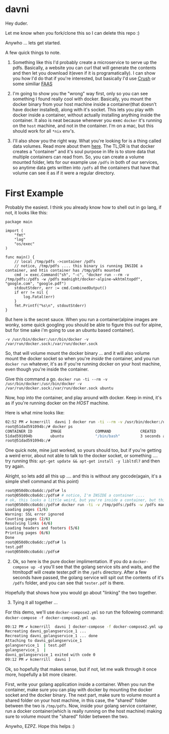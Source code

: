 # davni

Hey duder. 

Let me know when you fork/clone this so I can delete this repo :)

Anywho ... lets get started. 

A few quick things to note. 

1. Something like this I'd probably create a microservice to serve up the pdfs. Basically, a website you can curl that will generate the contents and then let you download it(even if it is programatically). I can show you how I'd do that if you're interested, but basically I'd use [Crush](https://github.com/kcmerrill/crush) or some similiar [FAAS](https://github.com/search?utf8=%E2%9C%93&q=faas&type=)


2. I'm going to show you the "wrong" way first, only so you can see something I found really cool with docker. Basically, you mount the docker binary from your host machine inside a container(that doesn't have docker installed), along with it's socket. This lets you play with docker inside a container, without actually installing anything inside the container. It also is neat because whenever you exec `docker` it's running on the `host` machine, and not in the container. I'm on a mac, but this should work for all `*nix` env's. 

3. I'll also show you the right way. What you're looking for is a thing called data volumes. Read more about them [here](https://docs.docker.com/engine/admin/volumes/volumes/#create-and-manage-volumes). The TL;DR is that docker creates a "container" and it's soul purpose in life is to store data that multiple containers can read from. So, you can create a volume mounted folder, lets for our example use `/pdfs` in both of our services, so anytime data gets written into `/pdfs` all the containers that have that volume can see it as if it were a regular directory. 

# First Example

Probably the easiest. I think you already know how to shell out in go lang, if not, it looks like this:

```golang
package main

import (
	"fmt"
	"log"
	"os/exec"
)

func main() {
    // local /tmp/pdfs ->container /pdfs
    // notice, /tmp/pdfs .... this binary is running INSIDE a container, and htis container has /tmp/pdfs mounted
	cmd := exec.Command("sh", "-c", "docker run --rm -v /tmp/pdfs:/pdfs -w /pdfs madnight/docker-alpine-wkhtmltopdf", "google.com", "google.pdf")
	stdoutStderr, err := cmd.CombinedOutput()
	if err != nil {
		log.Fatal(err)
	}
	fmt.Printf("%s\n", stdoutStderr)
}
```

But here is the secret sauce. When you run a container(alpine images are wonky, some quick googling you should be able to figure this out for alpine, but for time sake i'm going to use an ubuntu based container).

```-v /usr/bin/docker:/usr/bin/docker -v /var/run/docker.sock:/var/run/docker.sock```

So, that will volume mount the docker binary ... and it will also volume mount the docker socket so when you're _inside_ the container, and you run `docker run` whatever, it's as if you're running docker on your host machine, even though you're inside the container. 

Give this command a go. 
```docker run -ti --rm -v /usr/bin/docker:/usr/bin/docker -v /var/run/docker.sock:/var/run/docker.sock ubuntu```

Now, hop into the container, and play around with docker. Keep in mind, it's as if you're running docker on the _HOST_ machine. 

Here is what mine looks like:

```sh
02:52 PM ✔ kcmerrill  davni ] docker run -ti --rm -v /usr/bin/docker:/usr/bin/docker -v /var/run/docker.sock:/var/run/docker.sock ubuntu
root@51dad591094b:/# docker ps
CONTAINER ID        IMAGE               COMMAND             CREATED             STATUS              PORTS               NAMES
51dad591094b        ubuntu              "/bin/bash"         3 seconds ago       Up 3 seconds                            hopeful_lichterman
root@51dad591094b:/#
```

One quick note, mine just worked, so yours should too, but if you're getting a weird error, about not able to talk to the docker socket, or something .... try running this: `apt-get update && apt-get install -y libltdl7` and then try again.

Alright, so lets add all this up .... and this is without any gocode(again, it's a simple shell command at this point)

```sh
root@050d0cc0a6dc:/pdfs# ls
root@050d0cc0a6dc:/pdfs# # notice, I'm INSIDE a container .... 
# ok, this looks a little weird, but you're inside a container, but this command gets run ON THE HOST, hence the /tmp/pdf 
root@050d0cc0a6dc:/pdfs# docker run -ti -v /tmp/pdfs:/pdfs -w /pdfs madnight/docker-alpine-wkhtmltopdf google.com test.pdf
Loading pages (1/6)
Warning: SSL error ignored
Counting pages (2/6)
Resolving links (4/6)
Loading headers and footers (5/6)
Printing pages (6/6)
Done
root@050d0cc0a6dc:/pdfs# ls
test.pdf
root@050d0cc0a6dc:/pdfs#
```

2. Ok, so here is the pure docker implimentation. If you do a `docker-compose up -d` you'll see that the golang service sits and waits, and the htmltopdf will create tester.pdf in the `/pdfs` directory. After a few seconds have passed, the golang service will spit out the contents of it's `/pdfs` folder, and you can see that `tester.pdf` is there. 

Hopefully that shows how you would go about "linking" the two together. 

3. Tying it all together ... 

For this demo, we'll use `docker-compose2.yml` so run the following command: `docker-compose -f docker-compose2.yml up`.

```sh
09:12 PM ✔ kcmerrill  davni ] docker-compose -f docker-compose2.yml up
Recreating davni_golangservice_1 ...
Recreating davni_golangservice_1 ... done
Attaching to davni_golangservice_1
golangservice_1  | test.pdf
golangservice_1  |
davni_golangservice_1 exited with code 0
09:12 PM ✔ kcmerrill  davni ]
```

Ok, so hopefully that makes sense, but if not, let me walk through it once more, hopefully a bit more clearer.

First, write your golang application inside a container. When you run the container, make sure you can play with docker by mounting the docker socket and the docker binary. The next part, make sure to volume mount a shared folder on your host machine, in this case, the "shared" folder between the two is `/tmp/pdfs`. Now, inside your golang service container, run a docker container(which is really running on the host machine) making sure to volume mount the "shared" folder between the two. 


Anywho, EZPZ. Hope this helps :)